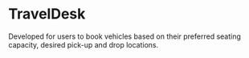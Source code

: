 # TravelDesk
Developed for users to book vehicles based on their preferred seating capacity, desired pick-up and drop locations.
